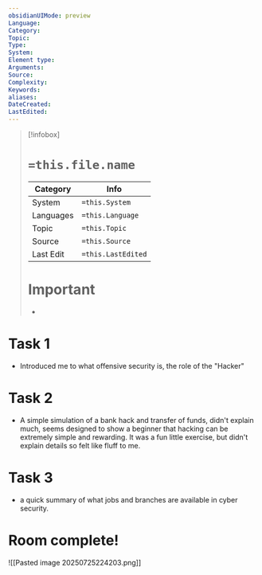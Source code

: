 ```yaml
---
obsidianUIMode: preview
Language: 
Category: 
Topic: 
Type: 
System: 
Element type: 
Arguments: 
Source: 
Complexity: 
Keywords: 
aliases: 
DateCreated: 
LastEdited:
---
```

>[!infobox]
> # `=this.file.name`
> Category |  Info |
> ---|---|
> System|`=this.System`
> Languages|`=this.Language`
> Topic|`=this.Topic`
> Source| `=this.Source`
> Last Edit|`=this.LastEdited`
> # Important
> -

# Task 1
- Introduced me to what offensive security is, the role of the "Hacker"
# Task 2
- A simple simulation of a bank hack and transfer of funds, didn't explain much, seems designed to show a beginner that hacking can be extremely simple and rewarding. It was a fun little exercise, but didn't explain details so felt like fluff to me.
# Task 3
- a quick summary of what jobs and branches are available in cyber security.

# Room complete!
![[Pasted image 20250725224203.png]]